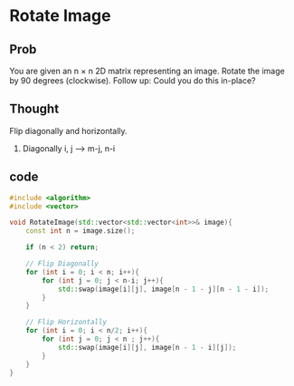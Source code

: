 # Rotate Image

## Prob

You are given an n × n 2D matrix representing an image. Rotate the image by 90 degrees (clockwise).
Follow up: Could you do this in-place?


## Thought

Flip diagonally and horizontally.

1. Diagonally
i, j --> m-j, n-i


## code

```cpp
#include <algorithm>
#include <vector>

void RotateImage(std::vector<std::vector<int>>& image){
	const int n = image.size();

	if (n < 2) return;

	// Flip Diagonally
	for (int i = 0; i < n; i++){
		for (int j = 0; j < n-i; j++){
			std::swap(image[i][j], image[n - 1 - j][n - 1 - i]);
		}
	}

	// Flip Horizontally
	for (int i = 0; i < n/2; i++){
		for (int j = 0; j < n ; j++){
			std::swap(image[i][j], image[n - 1 - i][j]);		
		}
	}
}

```
